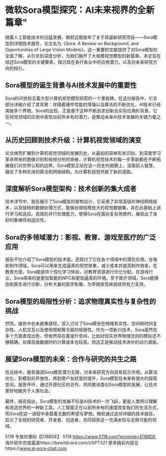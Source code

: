 

# 微软Sora模型探究：AI未来视界的全新篇章"

随着人工智能技术的迅猛发展，微软近期发布了关于其最新研究项目——Sora模型的详细技术报告，论文名为《Sora: A Review on Background, and Opportunities of Large Vision Models》。这一重要的文献提供了对Sora模型的全面了解，从引言到深度分析，为我们揭开了大规模视觉模型的新篇章。本文旨在综述Sora模型的关键要素，探讨其在各行各业中的应用潜力，以及对未来研究方向的指引。

## Sora模型的诞生背景与AI技术发展中的重要性

Sora的问世标志着大型计算机视觉模型研究的一个里程碑。在这份报告中，引言部分详细介绍了其背景：伴随着硬件性能的增强以及算法的不断优化，AI技术已经突破多个界限。Sora的出现，正是基于这种不断追求创新及实际应用的背景。它在视觉领域的应用中表现出前所未有的潜力，是推动未来AI技术发展的关键力量之一。

## 从历史回顾到技术升级：计算机视觉领域的演变

论文继而扩展到计算机视觉领域的发展历史。从最初的简单形状识别，到深度学习革命带来的图像识别和视频分析的突破，计算机视觉技术的每一步革新都在不断拓展我们对世界认知的边界。Sora模型正站在这一历史的肩膀上，汲取前人智慧，融合了多种先进的算法和网络结构，为计算机视觉开辟了新的道路。

## 深度解析Sora模型架构：技术创新的集大成者

技术详节中，报告展示了Sora模型的架构设计，它采用了非常高级的神经网络技术，以及独特的数据处理方式，能够处理规模庞大的视觉数据集，并在此基础上进行学习和适应。高效的并行处理能力，使得Sora在面对复杂场景时，展现出了良好的鲁棒性和适应性。

## Sora的多领域潜力：影视、教育、游戏至医疗的广泛应用

报告不仅介绍了Sora模型的技术面，还探讨了它在各个领域中的潜在应用。在电影制作领域，Sora可以用来生成逼真的视觉效果，减少成本并提高制作效率。在教育方面，Sora能提供个性化学习体验，对教育资源进行优化分配。在游戏行业，Sora带来的是更加智能的NPC和更加逼真的环境。至于医疗领域，Sora能够协助医生进行诊断，分析大量的医学影像，为早期发现疾病提供有力支持。

## Sora模型的局限性分析：追求物理真实性与复杂性的挑战

然而，报告中也未避重就轻，深入讨论了Sora模坐在物理真实性、空间和时间复杂性、人机交互以及使用限制等方面的局限性。作为一项新兴技术，Sora虽然在多个方面表现出色，但依然存在着提升空间，比如对现实世界物理法则的模拟还不够精确，处理高维数据时的计算成本也较高。但这正是推动技术进步的动力源泉。

## 展望Sora模型的未来：合作与研究的共生之路

在总结中，报告强调Sora模型潜力无限，对未来研究方向具有启示作用。从算法优化，到模型的开放性，再到用户友好度的提升，Sora模型在未来有很大的探索空间。报告呼吁，通过开源社区的合作，共同推进类似Sora模型的发展，让技术更好地服务于人类社会。

最终，报告指出，Sora模型的发展不仅是AI技术的一次飞跃，更是人类用以理解和改造世界的一种新工具。人工智能正在以前所未有的速度改变我们的生活方式，而Sora在这一进程中承载着无数的希望与梦想。微软通过这份详细的技术报告，启示了全球的研究者、开发者、创造者，共同探索这一充满未知与无限可能的领域。

5118   专属优惠码【D18BDE】
5118 https://www.5118.com?promote=D18BDE
海外软件充值渠道https://bewildcard.com/i/GPT321
更多精彩内容见https://www.ai-sora-chat.com
